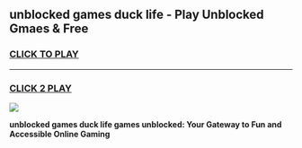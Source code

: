 
## unblocked games duck life - Play Unblocked Gmaes & Free
<h3>
<a href="https://premium.freeplayer.one?title=unblocked_games_duck_life&ref=19F">CLICK TO PLAY</a></h3>
<hr>

<h3>
<a href="https://premium.freeplayer.one?title=unblocked_games_duck_life&ref=19F">CLICK 2 PLAY</a>
  
</h3>

<a href="https://premium.freeplayer.one?title=unblocked_games_duck_life&ref=19F/"><img src="https://clearcache.store/games.png"></a>


**unblocked games duck life games unblocked: Your Gateway to Fun and Accessible Online Gaming**
